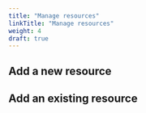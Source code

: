 ```yaml
---
title: "Manage resources"
linkTitle: "Manage resources"
weight: 4
draft: true
---
```


<!--
Add a new resource
https://humanitec.atlassian.net/browse/DOCS-10?atlOrigin=eyJpIjoiYmYwOGE2ZDNjZjMzNDY4MmJkNjM2NTlhNDE5NmM3MmQiLCJwIjoiaiJ9
-->
<!--
Add an existing resource
https://humanitec.atlassian.net/browse/DOCS-9?atlOrigin=eyJpIjoiZTkzMDNkZjc1NDI1NGNiYzgxY2ZkNWEyOTFjZjY3MmIiLCJwIjoiaiJ9
-->

## Add a new resource

## Add an existing resource
